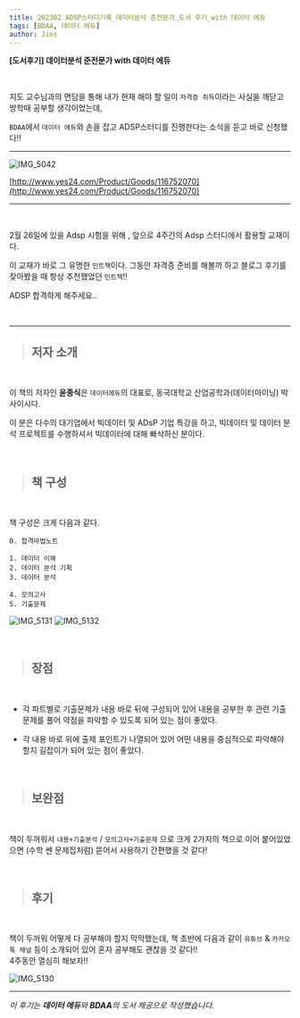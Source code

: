 ```yaml
---
title: 202302 ADSP스터디기록_데이터분석 준전문가_도서 후기_with 데이터 에듀
tags: [BDAA, 데이터 에듀]
author: Jins
---
```


**[도서후기] 데이터분석 준전문가 with 데이터 에듀**

<br/>

지도 교수님과의 면담을 통해 내가 현재 해야 할 일이 `자격증 취득`이라는 사실을 깨닫고 방학때 공부할 생각이었는데,

`BDAA`에서 `데이터 에듀`와 손을 잡고 ADSP스터디를 진행한다는 소식을 듣고 바로 신청했다!! 

--- 
![IMG_5042](https://user-images.githubusercontent.com/108795647/216822240-b8e84768-37ad-4d7d-9011-85aaffc397d5.jpg)

[http://www.yes24.com/Product/Goods/116752070](http://www.yes24.com/Product/Goods/116752070)

---

<br/>

2월 26일에 있을 Adsp 시험을 위해 , 앞으로 4주간의 Adsp 스터디에서 활용할 교재이다.

이 교재가 바로 그 유명한 `민트책`이다. 그동안 자격증 준비를 해볼까 하고 블로그 후기를 찾아봤을 때 항상 추천했었던 `민트책`!!

ADSP 합격하게 해주세요..

<br/>

---

> ## 저자 소개 ##

<br/>

이 책의 저자인 **윤종식**은 `데이터에듀`의 대표로,  동국대학교 산업공학과(데이터마이닝) 박사이시다.

이 분은 다수의 대기업에서 빅데이터 및 ADsP 기업 특강을 하고, 빅데이터 및 데이터 분석 프로젝트를 수행하셔서  빅데이터에 대해 빠삭하신 분이다.

<br/>

> ## 책 구성 ##

<br/>

책 구성은 크게 다음과 같다.

``` 
0. 합격마법노트

1. 데이터 이해
2. 데이터 분석 기획
3. 데이터 분석 

4. 모의고사
5. 기출문제
```

![IMG_5131](https://user-images.githubusercontent.com/108795647/216823504-db01b891-b2a6-44fa-a44f-752689455a61.jpg)
![IMG_5132](https://user-images.githubusercontent.com/108795647/216823563-3c1fdeca-234d-43bb-8472-8f74a0563ef0.jpg)

<br/>

> ## 장점 ## 

<br/>

- 각 파트별로 기출문제가 내용 바로 뒤에 구성되어 있어 내용을 공부한 후 관련 기출문제를 풀어 약점을 파악할 수 있도록 되어 있는 점이 좋았다.

-  각 내용 바로 위에 출제 포인트가 나열되어 있어 어떤 내용을 중심적으로 파악해야 할지 길잡이가 되어 있는 점이 좋았다.

<br/>

> ## 보완점 ##

<br/>

책이 두꺼워서 `내용+기출분석` / `모의고사+기출문제` 으로 크게 2가지의 책으로 이어 붙어있었으면 (수학 쎈 문제집처럼) 뜯어서 사용하기 간편했을 것 같다!

<br/>

> ## 후기 ## 

<br/>

책이 두꺼워 어떻게 다 공부해야 할지 막막했는데, 책 초반에 다음과 같이   `유튜브` & `카카오톡 채널` 등이 소개되어 있어 혼자 공부해도 괜찮을 것 같다!!  
4주동안 열심히 해보자!!

![IMG_5130](https://user-images.githubusercontent.com/108795647/216823221-9ff66d89-52f2-43a0-bfcf-b7f94cb39cab.jpg)
<br/>

---
*이 후기는 **데이터 에듀**와 **BDAA**의 도서 제공으로  작성했습니다.*
